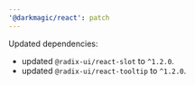 ```yaml
---
'@darkmagic/react': patch
---
```


Updated dependencies:

- updated `@radix-ui/react-slot` to `^1.2.0`.
- updated `@radix-ui/react-tooltip` to `^1.2.0`.
